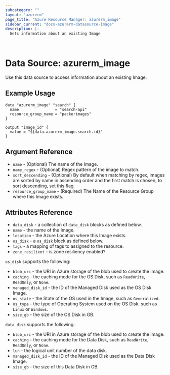 ```yaml
---
subcategory: ""
layout: "azurerm"
page_title: "Azure Resource Manager: azurerm_image"
sidebar_current: "docs-azurerm-datasource-image"
description: |-
  Gets information about an existing Image

---
```


# Data Source: azurerm_image

Use this data source to access information about an existing Image.

## Example Usage

```hcl
data "azurerm_image" "search" {
  name                = "search-api"
  resource_group_name = "packerimages"
}

output "image_id" {
  value = "${data.azurerm_image.search.id}"
}
```

## Argument Reference

* `name` - (Optional) The name of the Image.
* `name_regex` - (Optional) Regex pattern of the image to match.
* `sort_descending` - (Optional) By default when matching by regex, images are sorted by name in ascending order and the first match is chosen, to sort descending, set this flag.
* `resource_group_name` - (Required) The Name of the Resource Group where this Image exists.

## Attributes Reference

* `data_disk` - a collection of `data_disk` blocks as defined below.
* `name` - the name of the Image.
* `location` - the Azure Location where this Image exists.
* `os_disk` - a `os_disk` block as defined below.
* `tags` - a mapping of tags to assigned to the resource.
* `zone_resilient` - is zone resiliency enabled?

`os_disk` supports the following:

* `blob_uri` - the URI in Azure storage of the blob used to create the image.
* `caching` - the caching mode for the OS Disk, such as `ReadWrite`, `ReadOnly`, or `None`.
* `managed_disk_id` - the ID of the Managed Disk used as the OS Disk Image.
* `os_state` - the State of the OS used in the Image, such as `Generalized`.
* `os_type` - the type of Operating System used on the OS Disk. such as `Linux` or `Windows`.
* `size_gb` - the size of the OS Disk in GB.

`data_disk` supports the following:

* `blob_uri` - the URI in Azure storage of the blob used to create the image.
* `caching` - the caching mode for the Data Disk, such as `ReadWrite`, `ReadOnly`, or `None`.
* `lun` - the logical unit number of the data disk.
* `managed_disk_id` - the ID of the Managed Disk used as the Data Disk Image.
* `size_gb` - the size of this Data Disk in GB.
